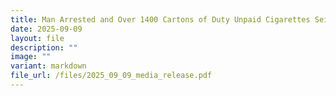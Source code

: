 ```yaml
---
title: Man Arrested and Over 1400 Cartons of Duty Unpaid Cigarettes Seized
date: 2025-09-09
layout: file
description: ""
image: ""
variant: markdown
file_url: /files/2025_09_09_media_release.pdf
---
```

